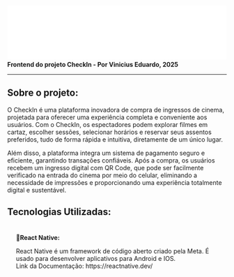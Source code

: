<img src='https://github.com/Vinidevkz/CheckIn-Backend/blob/main/logo.png'/>
<strong>Frontend do projeto CheckIn - Por Vinicius Eduardo, 2025</strong> 
<hr>
<h2>Sobre o projeto:</h2>
<p>O CheckIn é uma plataforma inovadora de compra de ingressos de cinema, projetada para oferecer uma experiência completa e conveniente aos usuários. Com o CheckIn, os espectadores podem explorar filmes em cartaz, escolher sessões, selecionar horários e reservar seus assentos preferidos, tudo de forma rápida e intuitiva, diretamente de um único lugar.

Além disso, a plataforma integra um sistema de pagamento seguro e eficiente, garantindo transações confiáveis. Após a compra, os usuários recebem um ingresso digital com QR Code, que pode ser facilmente verificado na entrada do cinema por meio do celular, eliminando a necessidade de impressões e proporcionando uma experiência totalmente digital e sustentável.
</p>

<h2>Tecnologias Utilizadas:</h2>
<div style="padding: 20px">
  <strong>🔵React Native:</strong>
    <p>React Native é um framework de código aberto criado pela Meta. É usado para desenvolver aplicativos para Android e IOS.<br>
    Link da Documentação: https://reactnative.dev/</p>

</div>



